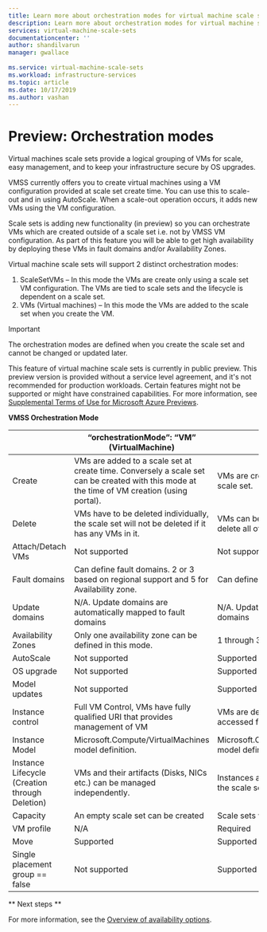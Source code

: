 ```yaml
---
title: Learn more about orchestration modes for virtual machine scale sets in Azure
description: Learn more about orchestration modes for virtual machine scale sets in Azure.
services: virtual-machine-scale-sets
documentationcenter: ''
author: shandilvarun
manager: gwallace
 
ms.service: virtual-machine-scale-sets
ms.workload: infrastructure-services
ms.topic: article
ms.date: 10/17/2019
ms.author: vashan
---
```



# Preview: Orchestration modes

Virtual machines scale sets provide a logical grouping of VMs for scale, easy management, and to keep your infrastructure secure by OS upgrades. 

VMSS currently offers you to create virtual machines using a VM configuration provided at scale set create time. You can use this to scale-out and in using AutoScale. When a scale-out operation occurs, it adds new VMs using the VM configuration. 

Scale sets is adding new functionality (in preview) so you can orchestrate VMs which are created outside of a scale set i.e. not by VMSS VM configuration. As part of this feature you will be able to get high availability by deploying these VMs in fault domains and/or Availability Zones. 

Virtual machine scale sets will support 2 distinct orchestration modes:

1. ScaleSetVMs – In this mode the VMs are create only using a scale set VM configuration. The VMs are tied to scale sets and the lifecycle is dependent on a scale set. 
2. VMs (Virtual machines) – In this mode the VMs are added to the scale set when you create the VM. 

> [!IMPORTANT]
> The orchestration modes are defined when you create the scale set and cannot be changed or updated later. 
> 
> This feature of virtual machine scale sets is currently in public preview.
> This preview version is provided without a service level agreement, and it's not recommended for production workloads. Certain features might not be supported or might have constrained capabilities. 
> For more information, see [Supplemental Terms of Use for Microsoft Azure Previews](https://azure.microsoft.com/support/legal/preview-supplemental-terms/).


**VMSS Orchestration Mode**

|   | “orchestrationMode”: “VM” (VirtualMachine) | “orchestrationMode”: “ScaleSetVM” (VirtualMachineScaleSetVM) |
|----|----|----|
| Create | VMs are added to a scale set at create time.  Conversely a scale set can be created with this mode at the time of VM creation (using portal). | VMs are created only using VM configuration defined in the scale set. |
| Delete | VMs have to be deleted individually, the scale set will not be deleted if it has any VMs in it. | VMs can be deleted individually, deleting the scale set will delete all of the VM instances. |
| Attach/Detach VMs | Not supported | Not supported |
| Fault domains  | Can define fault domains. 2 or 3 based on regional support and 5 for Availability zone. | Can define fault domains going from 1 through 5 |
| Update domains | N/A. Update domains are automatically mapped to fault domains | N/A. Update domains are automatically mapped to fault domains |
| Availability Zones  | Only one availability zone can be defined in this mode.  | 1 through 3 Availability Zone can be defined in this mode. |
| AutoScale  | Not supported | Supported |
| OS upgrade  | Not supported | Supported |
| Model updates | Not supported | Supported |
| Instance control | Full VM Control, VMs have fully qualified URI that provides management of VM   | VMs are dependent resources of VMSS. Instaces can be accessed for management only through the scale set. |
| Instance Model | Microsoft.Compute/VirtualMachines model definition. | Microsoft.Compute/VirtualMachineScaleSets/VirtualMachines model definition. |
| Instance Lifecycle (Creation through Deletion) | VMs and their artifacts (Disks, NICs etc.) can be managed independently. | Instances and their artifacts (Disks, NICs etc.) are sticky to the scale set instances that create them. |
| Capacity  | An empty scale set can be created  | Scale sets will have VMs at the time of creation |
| VM profile  | N/A | Required |
| Move  | Supported  | Supported |
|Single placement group == false  | Not supported | Supported |

** Next steps **

For more information, see the [Overview of availability options](availability.md).